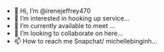 - 👋 Hi, I’m @irenejeffrey470
- 👀 I’m interested in hooking up service...
- 🌱 I’m currently available to meet ...
- 💞️ I’m looking to collaborate on here...
- 📫 How to reach me Snapchat/ michellebinginh...

<!---
irenejeffrey470/irenejeffrey470 is a ✨ special ✨ repository because its `README.md` (this file) appears on your GitHub profile.
You can click the Preview link to take a look at your changes.
--->
